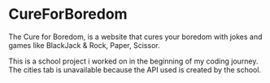 # CureForBoredom
The Cure for Boredom, is a website that cures your boredom with jokes and games like BlackJack &amp; Rock, Paper, Scissor.

This is a school project i worked on in the beginning of my coding journey.
The cities tab is unavailable because the API used is created by the school.
